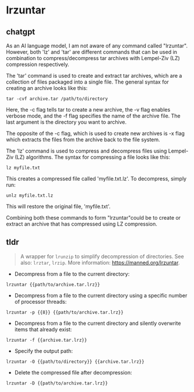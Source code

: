 # lrzuntar 
## chatgpt 
As an AI language model, I am not aware of any command called "lrzuntar". However, both 'lz' and 'tar' are different commands that can be used in combination to compress/decompress tar archives with Lempel-Ziv (LZ) compression respectively.

The 'tar' command is used to create and extract tar archives, which are a collection of files packaged into a single file. The general syntax for creating an archive looks like this:

```tar -cvf archive.tar /path/to/directory```

Here, the -c flag tells tar to create a new archive, the -v flag enables verbose mode, and the -f flag specifies the name of the archive file. The last argument is the directory you want to archive.

The opposite of the -c flag, which is used to create new archives is -x flag which extracts the files from the archive back to the file system.

The 'lz' command is used to compress and decompress files using Lempel-Ziv (LZ) algorithms. The syntax for compressing a file looks like this:

```lz myfile.txt```

This creates a compressed file called 'myfile.txt.lz'. To decompress, simply run:

```unlz myfile.txt.lz```

This will restore the original file, 'myfile.txt'.

Combining both these commands to form "lrzuntar"could be to create or extract an archive that has compressed using LZ compression. 

## tldr 
 
> A wrapper for `lrunzip` to simplify decompression of directories.
> See also: `lrztar`, `lrzip`.
> More information: <https://manned.org/lrzuntar>.

- Decompress from a file to the current directory:

`lrzuntar {{path/to/archive.tar.lrz}}`

- Decompress from a file to the current directory using a specific number of processor threads:

`lrzuntar -p {{8}} {{path/to/archive.tar.lrz}}`

- Decompress from a file to the current directory and silently overwrite items that already exist:

`lrzuntar -f {{archive.tar.lrz}}`

- Specify the output path:

`lrzuntar -O {{path/to/directory}} {{archive.tar.lrz}}`

- Delete the compressed file after decompression:

`lrzuntar -D {{path/to/archive.tar.lrz}}`
